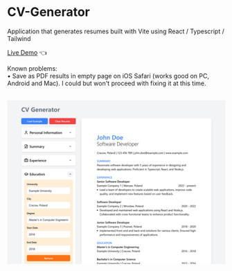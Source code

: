 # CV-Generator

Application that generates resumes built with Vite using React / Typescript / Tailwind

[Live Demo](https://cv-generator-mariuszciaston.netlify.app/) :point_left: <br>

Known problems:<br>
• Save as PDF results in empty page on iOS Safari (works good on PC, Android and Mac). I could but won't proceed with fixing it at this time.<br><br>

![CV-Generator.png](CV-Generator.png) 
